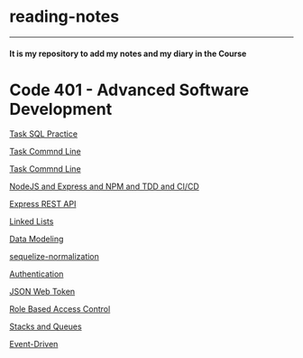 # reading-notes
---
#### It is my repository  to add my notes and my diary in the Course
# Code 401 - Advanced Software Development

[Task SQL Practice ](sql.md)
</br>

[Task Commnd Line ](command.md)
</br>

[Task Commnd Line ](command.md)
</br>

[NodeJS and Express and NPM and TDD and CI/CD](TDD.md)
</br>

[Express REST API](express.md)
</br>

[Linked Lists](/LinkedLists.md)
</br>

[Data Modeling](/%20dataModelin.md)
</br>


[sequelize-normalization](/sequelize.md)
</br>

[Authentication](/authentication.md)
</br>

[ JSON Web Token](/jsonWeb.md)
</br>

[ Role Based Access Control](/role-based%20access%20control.md)
</br>

[  Stacks and Queues ](/Stacks-Queues.md)
</br>


[  Event-Driven  ](/Event-Driven%20.md)
</br>





